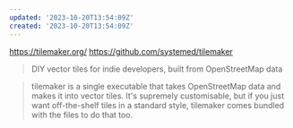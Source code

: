 ```yaml
---
updated: '2023-10-20T13:54:09Z'
created: '2023-10-20T13:54:09Z'
---
```

https://tilemaker.org/
https://github.com/systemed/tilemaker

> DIY vector tiles for indie developers, built from OpenStreetMap data

> tilemaker is a single executable that takes OpenStreetMap data and makes it into vector tiles. It's supremely customisable, but if you just want off-the-shelf tiles in a standard style, tilemaker comes bundled with the files to do that too.